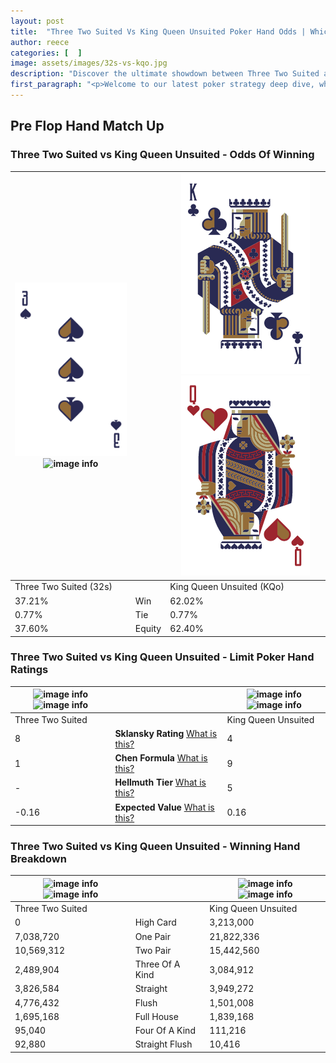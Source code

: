 ```yaml
---
layout: post
title:  "Three Two Suited Vs King Queen Unsuited Poker Hand Odds | Which Is The Better Hand In Poker? A Complete Guide"
author: reece
categories: [  ]
image: assets/images/32s-vs-kqo.jpg
description: "Discover the ultimate showdown between Three Two Suited and King Queen Unsuited in poker! Uncover the odds, strategies, and scenarios where one hand triumphs over the other. Get ready to up your poker game with this thrilling analysis."
first_paragraph: "<p>Welcome to our latest poker strategy deep dive, where we're pitting two distinct hands against each other in a high-stakes showdown: Three Two Suited vs King Queen Unsuited.</p><p>In the dynamic world of poker, every decision counts, and knowing which hand holds the upper hand is key to your success at the table.</p><p>In this article, we'll dissect these two hands, explore the scenarios where one dominates the other, and equip you with the knowledge to make strategic choices that can tip the odds in your favor.</p><p>Get ready to unravel the intriguing dynamics of these poker hands and elevate your game to new heights.</p>"
---
```




[comment]: # (sp0)

## Pre Flop Hand Match Up

<div class="table hand-ratings" markdown="1"> 



### Three Two Suited vs King Queen Unsuited - Odds Of Winning


    
| ![image info](assets/images/hand1/3.png) ![image info](assets/images/hand1/2s.png) |  | ![image info](assets/images/hand2/k.png) ![image info](assets/images/hand2/qo.png) |
| -------- | -------- | -------- |
| Three Two Suited (32s) |  | King Queen Unsuited (KQo) |
| 37.21% | Win | 62.02% |
| 0.77% | Tie | 0.77% |
| 37.60% | Equity | 62.40% |




[comment]: # (sp1)



### Three Two Suited vs King Queen Unsuited - Limit Poker Hand Ratings


    
| ![image info](https://www.riverpairs.com/assets/images/hand1/3.png) ![image info](https://www.riverpairs.com/assets/images/hand1/2s.png) |  | ![image info](https://www.riverpairs.com/assets/images/hand2/k.png) ![image info](https://www.riverpairs.com/assets/images/hand2/qo.png) |
| -------- | -------- | -------- |
| Three Two Suited |  | King Queen Unsuited |
| 8 | **Sklansky Rating** [What is this?](/sklansky-rating-explained) | 4 |
| 1 | **Chen Formula** [What is this?](/chen-formula-explained) | 9 |
| - | **Hellmuth Tier** [What is this?](/Hellmuth-tier-explained) | 5 |
| -0.16 | **Expected Value** [What is this?](/expected-value-explained) | 0.16 |




[comment]: # (sp2)



### Three Two Suited vs King Queen Unsuited - Winning Hand Breakdown


    
| ![image info](https://www.riverpairs.com/assets/images/hand1/3.png) ![image info](https://www.riverpairs.com/assets/images/hand1/2s.png) |  | ![image info](https://www.riverpairs.com/assets/images/hand2/k.png) ![image info](https://www.riverpairs.com/assets/images/hand2/qo.png) |
| -------- | -------- | -------- |
| Three Two Suited |  | King Queen Unsuited |
| 0 | High Card | 3,213,000 |
| 7,038,720 | One Pair | 21,822,336 |
| 10,569,312 | Two Pair | 15,442,560 |
| 2,489,904 | Three Of A Kind | 3,084,912 |
| 3,826,584 | Straight | 3,949,272 |
| 4,776,432 | Flush | 1,501,008 |
| 1,695,168 | Full House | 1,839,168 |
| 95,040 | Four Of A Kind | 111,216 |
| 92,880 | Straight Flush | 10,416 |




[comment]: # (sp3)



</div>

[comment]: # (sp4)



[comment]: # (sp5)

